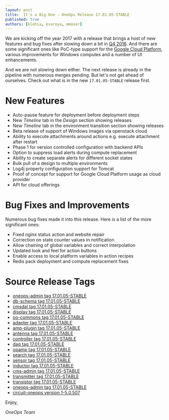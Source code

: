 ```yaml
---
layout: post
title:  It's a Big One - OneOps Release 17.01.05-STABLE
published: true 
authors: [klohia, ksaroya, mmoser]
---
```


We are kicking off the year 2017 with a release that brings a host of new features and bug fixes after slowing down a bit in [Q4 2016](/general/blog/2016-12-28-oneops-releases-2016-q4.html). And there are
some significant ones like PoC-type support for the [Google Cloud Platform](https://cloud.google.com/), various
improvements for Windows computes and a number of UI enhancements.

And we are not slowing down either. The next release is already in the pipeline with numerous merges pending. But
let's not get ahead of ourselves. Check out what is in the new  `17.01.05-STABLE` release first.

<!--more-->


# New Features

- Auto-pause feature for deployment before deployment steps
- New _Timeline_ tab in the _Design_ section showing releases
- New _Timeline_ tab in the environment transition section showing releases
- Beta release of support of Windows images via openstack cloud
- Ability to execute attachments around actions e.g. execute attachment after restart
- Phase 1 for version controlled configuration with backend APIs
- Option to suppress load alerts during compute replacement
- Ability to create separate alerts for different socket states
- Bulk pull of a design to multiple environments
- Log4j property configuration support for Tomcat
- Proof of concept for support for Google Cloud Platform usage as cloud provider
- API for cloud offerings

# Bug Fixes and Improvements

Numerous bug fixes made it into this release. Here is a list of the more significant ones: 

- Fixed nginx status action and website repair
- Correction on state counter values in notification
- Allow chaining of global variables and correct interpolation
- Updated look and feel for action buttons
- Enable access to local platform variables in action recipes
- Redis pack deployment and compute replacement fixes

# Source Release Tags


- [oneops-admin tag 17.01.05-STABLE](https://github.com/oneops/oneops-admin/tree/17.01.05-STABLE)
- [db-schema tag 17.01.05-STABLE](https://github.com/oneops/db-schema/tree/17.01.05-STABLE)
- [cmsdal tag 17.01.05-STABLE](https://github.com/oneops/cmsdal/tree/17.01.05-STABLE)
- [display tag 17.01.05-STABLE](https://github.com/oneops/display/tree/17.01.05-STABLE)
- [oo-commons tag 17.01.05-STABLE](https://github.com/oneops/oo-commons/tree/17.01.05-STABLE)
- [adapter tag 17.01.05-STABLE](https://github.com/oneops/adapter/tree/17.01.05-STABLE)
- [amp-plugin tag 17.01.05-STABLE](https://github.com/oneops/amq-plugin/tree/17.01.05-STABLE)
- [antenna tag 17.01.05-STABLE](https://github.com/oneops/antenna/tree/17.01.05-STABLE)
- [controller tag 17.01.05-STABLE](https://github.com/oneops/controller/tree/17.01.05-STABLE)
- [daq tag 17.01.05-STABLE](https://github.com/oneops/daq/tree/17.01.05-STABLE)
- [opamp tag 17.01.05-STABLE](https://github.com/oneops/opamp/tree/17.01.05-STABLE)
- [search tag 17.01.05-STABLE](https://github.com/oneops/search/tree/17.01.05-STABLE)
- [sensor tag 17.01.05-STABLE](https://github.com/oneops/sensor/tree/17.01.05-STABLE)
- [inductor tag 17.01.05-STABLE](https://github.com/oneops/inductor/tree/17.01.05-STABLE)
- [cms-admin tag 17.01.05-STABLE](https://github.com/oneops/cms-admin/tree/17.01.05-STABLE)
- [transmitter tag 17.01.05-STABLE](https://github.com/oneops/transmitter/tree/17.01.05-STABLE)
- [transistor tag 17.01.05-STABLE](https://github.com/oneops/transistor/tree/17.01.05-STABLE)
- [oneops-admin tag 17.01.05-STABLE](https://github.com/oneops/oneops-admin/tree/17.01.05-STABLE)
- [circuit-oneops version 1-5.0.507](https://github.com/oneops/circuit-oneops-1/tree/circuit-oneops-1-5.0.507)

Enjoy,

_OneOps Team_
